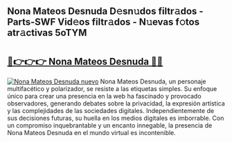 ## Nona Mateos Desnuda D𝚎sn𝚞dos filtr𝚊dos - Parts-SWF Vid𝚎os filtr𝚊dos - N𝚞evas f𝚘tos atr𝚊ctivas 5oTYM

# <h2><a href="http://mb9tt7.tromn.icu/?c=Nona+Mateos+Desnuda">🔗👉👉👉 Nona Mateos Desnuda 🔗🔗</a></h2>

[![Nona Mateos Desnuda nuevo](https://i.imgur.com/pEAQMta.gif)](http://mb9tt7.tromn.icu/?c=Nona+Mateos+Desnuda)
Nona Mateos Desnuda, un personaje multifacético y polarizador, se resiste a las etiquetas simples. Su enfoque único para crear una presencia en la web ha fascinado y provocado observadores, generando debates sobre la privacidad, la expresión artística y las complejidades de las sociedades digitales. Independientemente de sus decisiones futuras, su huella en los medios digitales es imborrable. Con un compromiso inquebrantable y un encanto innegable, la presencia de Nona Mateos Desnuda en el mundo virtual es incontenible.
